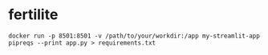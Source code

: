 # fertilite
`docker run -p 8501:8501 -v /path/to/your/workdir:/app my-streamlit-app`
`pipreqs --print app.py > requirements.txt`